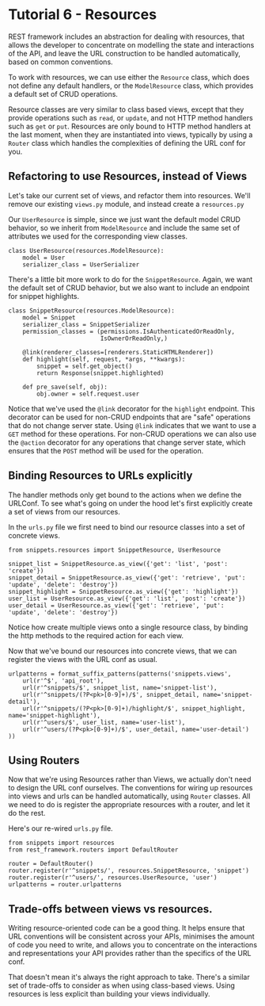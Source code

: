 # Tutorial 6 - Resources

REST framework includes an abstraction for dealing with resources, that allows the developer to concentrate on modelling the state and interactions of the API, and leave the URL construction to be handled automatically, based on common conventions.

To work with resources, we can use either the `Resource` class, which does not define any default handlers, or the `ModelResource` class, which provides a default set of CRUD operations.

Resource classes are very similar to class based views, except that they provide operations such as `read`, or `update`, and not HTTP method handlers such as `get` or `put`.  Resources are only bound to HTTP method handlers at the last moment, when they are instantiated into views, typically by using a `Router` class which handles the complexities of defining the URL conf for you.

## Refactoring to use Resources, instead of Views

Let's take our current set of views, and refactor them into resources.
We'll remove our existing `views.py` module, and instead create a `resources.py`

Our `UserResource` is simple, since we just want the default model CRUD behavior, so we inherit from `ModelResource` and include the same set of attributes we used for the corresponding view classes.

    class UserResource(resources.ModelResource):
        model = User
        serializer_class = UserSerializer

There's a little bit more work to do for the `SnippetResource`.  Again, we want the 
default set of CRUD behavior, but we also want to include an endpoint for snippet highlights. 

    class SnippetResource(resources.ModelResource):
        model = Snippet
        serializer_class = SnippetSerializer
        permission_classes = (permissions.IsAuthenticatedOrReadOnly,
                              IsOwnerOrReadOnly,)

        @link(renderer_classes=[renderers.StaticHTMLRenderer])
        def highlight(self, request, *args, **kwargs):
            snippet = self.get_object()
            return Response(snippet.highlighted)

        def pre_save(self, obj):
            obj.owner = self.request.user

Notice that we've used the `@link` decorator for the `highlight` endpoint.  This decorator can be used for non-CRUD endpoints that are "safe" operations that do not change server state.  Using `@link` indicates that we want to use a `GET` method for these operations.  For non-CRUD operations we can also use the `@action` decorator for any operations that change server state, which ensures that the `POST` method will be used for the operation.


## Binding Resources to URLs explicitly

The handler methods only get bound to the actions when we define the URLConf.
To see what's going on under the hood let's first explicitly create a set of views from our resources.

In the `urls.py` file we first need to bind our resource classes into a set of concrete views.

    from snippets.resources import SnippetResource, UserResource

    snippet_list = SnippetResource.as_view({'get': 'list', 'post': 'create'})
    snippet_detail = SnippetResource.as_view({'get': 'retrieve', 'put': 'update', 'delete': 'destroy'})
    snippet_highlight = SnippetResource.as_view({'get': 'highlight'})
    user_list = UserResource.as_view({'get': 'list', 'post': 'create'})
    user_detail = UserResource.as_view({'get': 'retrieve', 'put': 'update', 'delete': 'destroy'})

Notice how create multiple views onto a single resource class, by binding the http methods to the required action for each view.

Now that we've bound our resources into concrete views, that we can register the views with the URL conf as usual.

    urlpatterns = format_suffix_patterns(patterns('snippets.views',
        url(r'^$', 'api_root'),
        url(r'^snippets/$', snippet_list, name='snippet-list'),
        url(r'^snippets/(?P<pk>[0-9]+)/$', snippet_detail, name='snippet-detail'),
        url(r'^snippets/(?P<pk>[0-9]+)/highlight/$', snippet_highlight, name='snippet-highlight'),
        url(r'^users/$', user_list, name='user-list'),
        url(r'^users/(?P<pk>[0-9]+)/$', user_detail, name='user-detail')
    ))

## Using Routers

Now that we're using Resources rather than Views, we actually don't need to design the URL conf ourselves.  The conventions for wiring up resources into views and urls can be handled automatically, using `Router` classes.  All we need to do is register the appropriate resources with a router, and let it do the rest.

Here's our re-wired `urls.py` file.

    from snippets import resources
    from rest_framework.routers import DefaultRouter

    router = DefaultRouter()
    router.register(r'^snippets/', resources.SnippetResource, 'snippet')
    router.register(r'^users/', resources.UserResource, 'user')
    urlpatterns = router.urlpatterns

## Trade-offs between views vs resources.

Writing resource-oriented code can be a good thing.  It helps ensure that URL conventions will be consistent across your APIs, minimises the amount of code you need to write, and allows you to concentrate on the interactions and representations your API provides rather than the specifics of the URL conf.

That doesn't mean it's always the right approach to take.  There's a similar set of trade-offs to consider as when using class-based views.  Using resources is less explicit than building your views individually.

